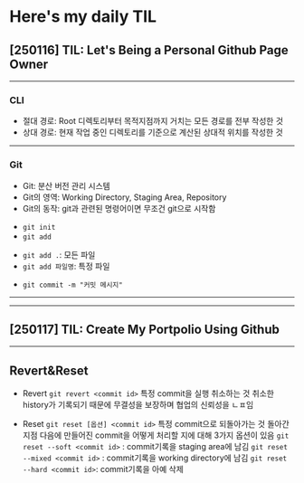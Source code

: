 # Here's my daily TIL

## [250116] TIL: Let's Being a Personal Github Page Owner
---
### CLI
* 절대 경로: Root 디렉토리부터 목적지점까지 거치는 모든 경로를 전부 작성한 것
* 상대 경로: 현재 작업 중인 디렉토리를 기준으로 계산된 상대적 위치를 작성한 것

---
### Git
* Git: 분산 버전 관리 시스템
* Git의 영역: Working Directory, Staging Area, Repository
* Git의 동작: git과 관련된 명령어이면 무조건 git으로 시작함
+   ```git init```
+   ```git add``` 
-    ```git add .```: 모든 파일
-    ```git add 파일명```: 특정 파일
+   ```git commit -m "커밋 메시지"``` 

---
---

## [250117] TIL: Create My Portpolio Using Github
---
## Revert&Reset
* Revert 
```git revert <commit id>```
특정 commit을 실행 취소하는 것
취소한 history가 기록되기 때문에 무결성을 보장하며 협업의 신뢰성을 ㄴㅍ임

* Reset
```git reset [옵션] <commit id>```
특정 commit으로 되돌아가는 것
돌아간 지점 다음에 만들어진 commit을 어떻게 처리할 지에 대해 3가지 옵션이 있음
   ```git reset --soft <commit id>``` : commit기록을 staging area에 남김
   ```git reset --mixed <commit id>``` : commit기록을 working directory에 남김
   ```git reset --hard <commit id>```: commit기록을 아예 삭제
   

